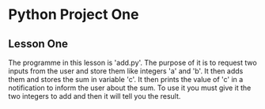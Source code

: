 # Python Project One

## Lesson One
The programme in this lesson is 'add.py'. The purpose of it is to request two inputs from the user and store them like integers 'a' and 'b'. It then adds them and stores the sum in variable 'c'. It then prints the value of 'c' in a notification to inform the user about the sum. To use it you must give it the two integers to add and then it will tell you the result.
